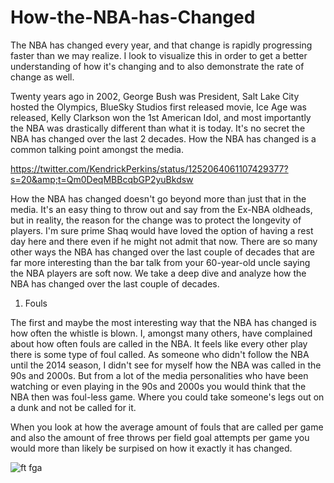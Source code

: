 # How-the-NBA-has-Changed
The NBA has changed every year, and that change is rapidly progressing faster than we may realize. I look to visualize this in order to get a better understanding of how it's changing and to also demonstrate the rate of change as well.

Twenty years ago in 2002, George Bush was President, Salt Lake City hosted the Olympics, BlueSky Studios first released movie, Ice Age was released, Kelly Clarkson won the 1st American Idol, and most importantly the NBA was drastically different than what it is today. It's no secret the NBA has changed over the last 2 decades.  How the NBA has changed is a common talking point amongst the media. 

https://twitter.com/KendrickPerkins/status/1252064061107429377?s=20&amp;t=Qm0DeqMBBcqbGP2yuBkdsw

How the NBA has changed doesn't go beyond more than just that in the media. It's an easy thing to throw out and say from the Ex-NBA oldheads, but in reality, the reason for the change was to protect the longevity of players. I'm sure prime Shaq would have loved the option of having a rest day here and there even if he might not admit that now. There are so many other ways the NBA has changed over the last couple of decades that are far more interesting than the bar talk from your 60-year-old uncle saying the NBA players are soft now. We take a deep dive and analyze how the NBA has changed over the last couple of decades.

1. Fouls 

The first and maybe the most interesting way that the NBA has changed is how often the whistle is blown. I, amongst many others, have complained about how often fouls are called in the NBA. It feels like every other play there is some type of foul called. As someone who didn't follow the NBA until the 2014 season, I didn't see for myself how the NBA was called in the 90s and 2000s. But from a lot of the media personalities who have been watching or even playing in the 90s and 2000s you would think that the NBA then was foul-less game. Where you could take someone's legs out on a dunk and not be called for it.

When you look at how the average amount of fouls that are called per game and also the amount of free throws per field goal attempts per game you would more than likely be surpised on how it exactly it has changed. 


![ft fga](https://user-images.githubusercontent.com/72527742/188964039-069c8c3f-d898-47ba-9036-cbc56fd5368e.png)
